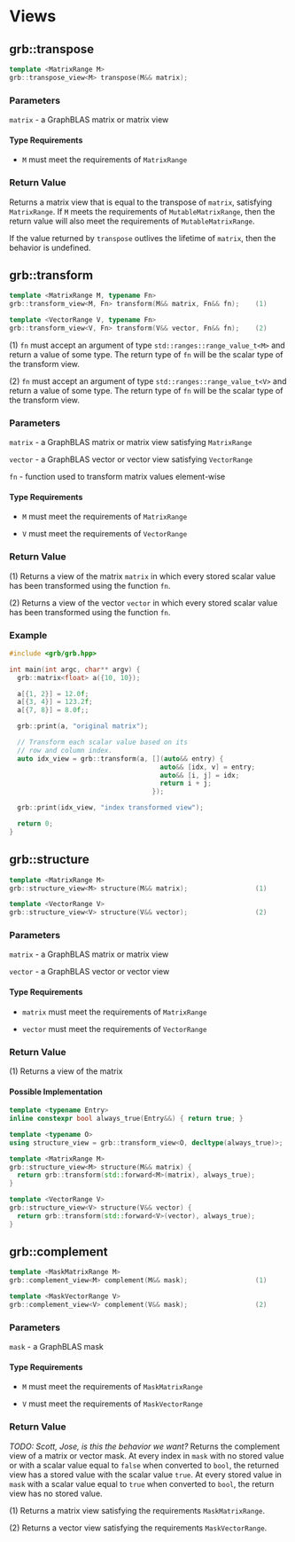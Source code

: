 # Views

## grb::transpose

```cpp
template <MatrixRange M>
grb::transpose_view<M> transpose(M&& matrix);
```

### Parameters

`matrix` - a GraphBLAS matrix or matrix view

#### Type Requirements

- `M` must meet the requirements of `MatrixRange`

### Return Value
Returns a matrix view that is equal to the transpose of `matrix`, satisfying `MatrixRange`.
If `M` meets the requirements of `MutableMatrixRange`, then the return value will also meet the
requirements of `MutableMatrixRange`.

If the value returned by `transpose` outlives the lifetime of `matrix`, then the behavior is undefined.

## grb::transform

```cpp
template <MatrixRange M, typename Fn>
grb::transform_view<M, Fn> transform(M&& matrix, Fn&& fn);    (1)

template <VectorRange V, typename Fn>
grb::transform_view<V, Fn> transform(V&& vector, Fn&& fn);    (2)
```

(1) `fn` must accept an argument of type `std::ranges::range_value_t<M>` and return a value of some type.  The return type of `fn` will be the scalar type of the transform view.

(2) `fn` must accept an argument of type `std::ranges::range_value_t<V>` and return a value of some type.  The return type of `fn` will be the scalar type of the transform view.

### Parameters

`matrix` - a GraphBLAS matrix or matrix view satisfying `MatrixRange`

`vector` - a GraphBLAS vector or vector view satisfying `VectorRange`

`fn` - function used to transform matrix values element-wise

#### Type Requirements

- `M` must meet the requirements of `MatrixRange`

- `V` must meet the requirements of `VectorRange`

### Return Value

(1) Returns a view of the matrix `matrix` in which every stored scalar value has been transformed using the function `fn`.

(2) Returns a view of the vector `vector` in which every stored scalar value has been transformed using the function `fn`.

### Example

```cpp
#include <grb/grb.hpp>

int main(int argc, char** argv) {
  grb::matrix<float> a({10, 10});

  a[{1, 2}] = 12.0f;
  a[{3, 4}] = 123.2f;
  a[{7, 8}] = 8.0f;;

  grb::print(a, "original matrix");

  // Transform each scalar value based on its
  // row and column index.
  auto idx_view = grb::transform(a, [](auto&& entry) {
  	                                  auto&& [idx, v] = entry;
  	                                  auto&& [i, j] = idx;
  	                                  return i + j;
  	                                });

  grb::print(idx_view, "index transformed view");

  return 0;
}
```

## grb::structure
```cpp
template <MatrixRange M>
grb::structure_view<M> structure(M&& matrix);                 (1) 

template <VectorRange V>
grb::structure_view<V> structure(V&& vector);                 (2)
```

### Parameters

`matrix` - a GraphBLAS matrix or matrix view

`vector` - a GraphBLAS vector or vector view

#### Type Requirements

- `matrix` must meet the requirements of `MatrixRange`

- `vector` must meet the requirements of `VectorRange`

### Return Value

(1) Returns a view of the matrix 

#### Possible Implementation

```cpp
template <typename Entry>
inline constexpr bool always_true(Entry&&) { return true; }

template <typename O>
using structure_view = grb::transform_view<O, decltype(always_true)>;

template <MatrixRange M>
grb::structure_view<M> structure(M&& matrix) {
  return grb::transform(std::forward<M>(matrix), always_true);
}

template <VectorRange V>
grb::structure_view<V> structure(V&& vector) {
  return grb::transform(std::forward<V>(vector), always_true);
}
```

## grb::complement

```cpp
template <MaskMatrixRange M>
grb::complement_view<M> complement(M&& mask);                 (1)

template <MaskVectorRange V>
grb::complement_view<V> complement(V&& mask);                 (2)
```

### Parameters

`mask` - a GraphBLAS mask

#### Type Requirements

- `M` must meet the requirements of `MaskMatrixRange`

- `V` must meet the requirements of `MaskVectorRange`

### Return Value

_TODO: Scott, Jose, is this the behavior we want?_
Returns the complement view of a matrix or vector mask.  At every index in `mask` with no stored value or with a scalar value equal to `false` when converted to `bool`, the returned view has a stored value with the scalar value `true`.  At every stored value in `mask` with a scalar value equal to `true` when converted to `bool`, the return view has no stored value.

(1) Returns a matrix view satisfying the requirements `MaskMatrixRange`.

(2) Returns a vector view satisfying the requirements `MaskVectorRange`.












